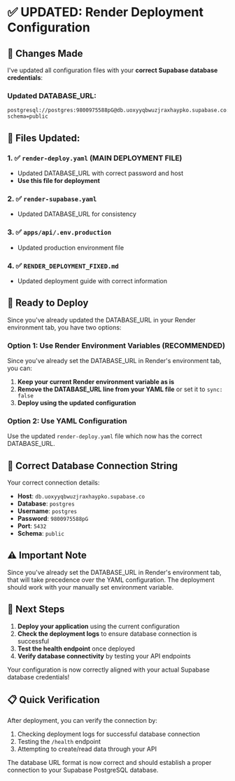 # ✅ UPDATED: Render Deployment Configuration

## 🔄 Changes Made

I've updated all configuration files with your **correct Supabase database credentials**:

### Updated DATABASE_URL:
```
postgresql://postgres:9800975588pG@db.uoxyyqbwuzjraxhaypko.supabase.co:5432/postgres?schema=public
```

## 📁 Files Updated:

### 1. ✅ `render-deploy.yaml` (MAIN DEPLOYMENT FILE)
- Updated DATABASE_URL with correct password and host
- **Use this file for deployment**

### 2. ✅ `render-supabase.yaml`
- Updated DATABASE_URL for consistency

### 3. ✅ `apps/api/.env.production`
- Updated production environment file

### 4. ✅ `RENDER_DEPLOYMENT_FIXED.md`
- Updated deployment guide with correct information

## 🚀 Ready to Deploy

Since you've already updated the DATABASE_URL in your Render environment tab, you have two options:

### Option 1: Use Render Environment Variables (RECOMMENDED)
Since you've already set the DATABASE_URL in Render's environment tab, you can:

1. **Keep your current Render environment variable as is**
2. **Remove the DATABASE_URL line from your YAML file** or set it to `sync: false`
3. **Deploy using the updated configuration**

### Option 2: Use YAML Configuration
Use the updated `render-deploy.yaml` file which now has the correct DATABASE_URL.

## 🔐 Correct Database Connection String

Your correct connection details:
- **Host**: `db.uoxyyqbwuzjraxhaypko.supabase.co`
- **Database**: `postgres`
- **Username**: `postgres`
- **Password**: `9800975588pG`
- **Port**: `5432`
- **Schema**: `public`

## ⚠️ Important Note

Since you've already set the DATABASE_URL in Render's environment tab, that will take precedence over the YAML configuration. The deployment should work with your manually set environment variable.

## 🎯 Next Steps

1. **Deploy your application** using the current configuration
2. **Check the deployment logs** to ensure database connection is successful
3. **Test the health endpoint** once deployed
4. **Verify database connectivity** by testing your API endpoints

Your configuration is now correctly aligned with your actual Supabase database credentials!

## 📋 Quick Verification

After deployment, you can verify the connection by:
1. Checking deployment logs for successful database connection
2. Testing the `/health` endpoint
3. Attempting to create/read data through your API

The database URL format is now correct and should establish a proper connection to your Supabase PostgreSQL database.